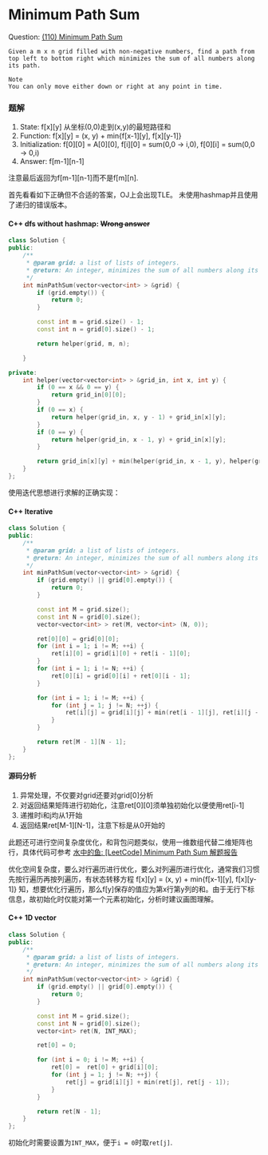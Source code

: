# Minimum Path Sum
Question: [(110) Minimum Path Sum](http://www.lintcode.com/en/problem/minimum-path-sum/)

```
Given a m x n grid filled with non-negative numbers, find a path from top left to bottom right which minimizes the sum of all numbers along its path.

Note
You can only move either down or right at any point in time.
```

### 题解

1. State: f[x][y] 从坐标(0,0)走到(x,y)的最短路径和
2. Function: f[x][y] = (x, y) + min{f[x-1][y], f[x][y-1]}
3. Initialization: f[0][0] = A[0][0], f[i][0] = sum(0,0 -> i,0), f[0][i] = sum(0,0 -> 0,i)
4. Answer: f[m-1][n-1]

注意最后返回为f[m-1][n-1]而不是f[m][n].

首先看看如下正确但不合适的答案，OJ上会出现TLE。
未使用hashmap并且使用了递归的错误版本。

#### C++ dfs without hashmap: ~~Wrong answer~~

```c++
class Solution {
public:
    /**
     * @param grid: a list of lists of integers.
     * @return: An integer, minimizes the sum of all numbers along its path
     */
    int minPathSum(vector<vector<int> > &grid) {
        if (grid.empty()) {
            return 0;
        }

        const int m = grid.size() - 1;
        const int n = grid[0].size() - 1;

        return helper(grid, m, n);

    }

private:
    int helper(vector<vector<int> > &grid_in, int x, int y) {
        if (0 == x && 0 == y) {
            return grid_in[0][0];
        }
        if (0 == x) {
            return helper(grid_in, x, y - 1) + grid_in[x][y];
        }
        if (0 == y) {
            return helper(grid_in, x - 1, y) + grid_in[x][y];
        }

        return grid_in[x][y] + min(helper(grid_in, x - 1, y), helper(grid_in, x, y - 1));
    }
};
```

使用迭代思想进行求解的正确实现：

#### C++ Iterative

```c++
class Solution {
public:
    /**
     * @param grid: a list of lists of integers.
     * @return: An integer, minimizes the sum of all numbers along its path
     */
    int minPathSum(vector<vector<int> > &grid) {
        if (grid.empty() || grid[0].empty()) {
            return 0;
        }

        const int M = grid.size();
        const int N = grid[0].size();
        vector<vector<int> > ret(M, vector<int> (N, 0));

        ret[0][0] = grid[0][0];
        for (int i = 1; i != M; ++i) {
            ret[i][0] = grid[i][0] + ret[i - 1][0];
        }
        for (int i = 1; i != N; ++i) {
            ret[0][i] = grid[0][i] + ret[0][i - 1];
        }

        for (int i = 1; i != M; ++i) {
            for (int j = 1; j != N; ++j) {
                ret[i][j] = grid[i][j] + min(ret[i - 1][j], ret[i][j - 1]);
            }
        }

        return ret[M - 1][N - 1];
    }
};
```

#### 源码分析

1. 异常处理，不仅要对grid还要对grid[0]分析
2. 对返回结果矩阵进行初始化，注意ret[0][0]须单独初始化以便使用ret[i-1]
3. 递推时i和j均从1开始
4. 返回结果ret[M-1][N-1]，注意下标是从0开始的

此题还可进行空间复杂度优化，和背包问题类似，使用一维数组代替二维矩阵也行，具体代码可参考 [水中的鱼: [LeetCode] Minimum Path Sum 解题报告](http://fisherlei.blogspot.sg/2012/12/leetcode-minimum-path-sum.html)

优化空间复杂度，要么对行遍历进行优化，要么对列遍历进行优化，通常我们习惯先按行遍历再按列遍历，有状态转移方程 f[x][y] = (x, y) + min{f[x-1][y], f[x][y-1]} 知，想要优化行遍历，那么f[y]保存的值应为第x行第y列的和。由于无行下标信息，故初始化时仅能对第一个元素初始化，分析时建议画图理解。

#### C++ 1D vector

```c++
class Solution {
public:
    /**
     * @param grid: a list of lists of integers.
     * @return: An integer, minimizes the sum of all numbers along its path
     */
    int minPathSum(vector<vector<int> > &grid) {
        if (grid.empty() || grid[0].empty()) {
            return 0;
        }

        const int M = grid.size();
        const int N = grid[0].size();
        vector<int> ret(N, INT_MAX);

        ret[0] = 0;

        for (int i = 0; i != M; ++i) {
            ret[0] =  ret[0] + grid[i][0];
            for (int j = 1; j != N; ++j) {
                ret[j] = grid[i][j] + min(ret[j], ret[j - 1]);
            }
        }

        return ret[N - 1];
    }
};
```

初始化时需要设置为`INT_MAX`，便于`i = 0`时取`ret[j]`.
